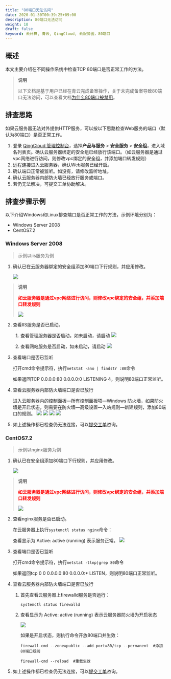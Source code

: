 ```yaml
---
title: "80端口无法访问"
date: 2020-01-30T00:39:25+09:00
description: 80端口无法访问
weight: 10
draft: false
keyword: 云计算, 青云, QingCloud, 云服务器，80端口
---
```


## 概述

本文主要介绍在不同操作系统中检查TCP 80端口是否正常工作的方法。

>**说明**
>
>以下文档是基于用户已经在青云完成备案操作，关于未完成备案导致80端口无法访问，可以查看文档[为什么80端口被禁用](/compute/vm/faq/common_operations/os_func_manage/port_80_disabled/)。

## 排查思路

如果云服务器无法对外提供HTTP服务，可以按以下思路检查Web服务的端口（默认为80端口）是否正常工作。

1. 登录 [QingCloud 管理控制台](https://console.qingcloud.com/login)，选择**产品与服务** > **安全服务** > **安全组**，进入域名列表页。确认云服务器绑定的安全组已经放行该端口。（如云服务器是通过vpc网络进行访问，则修改vpc绑定的安全组，并添加端口转发规则）
2. 远程连接进入云服务器，确认Web服务已经开启。
3. 确认端口正常被监听。如没有，请修改监听地址。
4. 确认云服务器内部防火墙已经放行服务或端口。
5. 若仍无法解决，可提交工单协助解决。


## 排查步骤示例
以下介绍Windows和Linux排查端口是否正常工作的方法，示例环境分别为：
* Windows Server 2008
* CentOS7.2

### Windows Server 2008
>示例以iis服务为例

1. 确认已在云服务器绑定的安全组添加80端口下行规则，并应用修改。

   ![](/compute/vm/_images/check_port_worked1.png)

> **说明**
>
> **<span style="color:red">如云服务器是通过vpc网络进行访问，则修改vpc绑定的安全组，并添加端口转发规则</span>**
>
> ![](/compute/vm/_images/check_port_worked11.png)

2. 查看IIS服务是否已启动。

   1. 查看管理服务器是否启动，如未启动，请启动
      ![](/compute/vm/_images/check_port_worked2.png)

   2. 查看网站服务是否启动，如未启动，请启动
      ![](/compute/vm/_images/check_port_worked3.png)

3. 查看端口是否已监听

   打开cmd命令提示符，执行`netstat -ano | findstr :80`命令

   如果返回TCP 0.0.0.0:80 0.0.0.0:0 LISTENING 4，则说明80端口正常监听。

4. 查看云服务器内部防火墙端口是否已放行

   进入云服务器内的控制面板—所有控制面板项—Windows 防火墙，如果防火墙是开启状态，则需要在防火墙—高级设置—入站规则—新建规则，添加80端口的规则。
   ![](/compute/vm/_images/check_port_worked4.png)
   ![](/compute/vm/_images/check_port_worked5.png)
   ![](/compute/vm/_images/check_port_worked6.png)
   ![](/compute/vm/_images/check_port_worked7.png)

5. 如上述操作都已检查仍无法连接，可以[提交工单](https://console.qingcloud.com/tickets/)咨询。

### CentOS7.2
>示例以nginx服务为例

1. 确认已在安全组添加80端口下行规则，并应用修改。

   ![](/compute/vm/_images/check_port_worked1.png)

> **说明**
>
> **<span style="color:red">如云服务器是通过vpc网络进行访问，则修改vpc绑定的安全组，并添加端口转发规则</span>**
>
> ![](/compute/vm/_images/check_port_worked11.png)

2. 查看nginx服务是否已启动。

   在云服务器上执行`systemctl status nginx`命令：

   查看显示为 Active: active (running) 表示服务正常。
   ![](/compute/vm/_images/check_port_worked9.png)

3. 查看端口是否已监听

   打开cmd命令提示符，执行`netstat -tlnp|grep 80`命令

   如果返回tcp 0 0 0.0.0.0:80 0.0.0.0:* LISTEN，则说明80端口正常监听。

4. 查看云服务器内部防火墙端口是否已放行

   1. 首先查看云服务器上firewalld服务是否运行：

      ```
      systemctl status firewalld
      ```

   2. 查看显示为 Active: active (running) 表示云服务器防火墙为开启状态

      ![](/compute/vm/_images/check_port_worked10.png)

      如果是开启状态，则执行命令开放80端口并生效：

      ```
      firewall-cmd --zone=public --add-port=80/tcp --permanent  #添加80端口规则
      
      firewall-cmd --reload  #重载生效
      ```

5. 如上述操作都已检查仍无法连接，可以[提交工单](https://console.qingcloud.com/tickets/)咨询。
